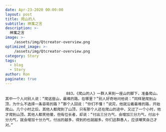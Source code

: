 ```yaml
---
date: Apr-23-2020 00:00:00
layout: post
title: 爬山的人
subtitle: 神寓之言
description: >-
  神寓之言
image: >-
    /assets/img/Qtcreator-overview.png
optimized_image: >-
    /assets/img/Qtcreator-overview.png
category: Story
tags:
  - blog
  - Story
author: Ron
paginate: true
---
```


							　　883，《爬山的人》一群人来到一座山的脚下，准备爬山。其中一个人问别人说：“爬这座山，最难的路，在哪里？”别人好奇地问他说：“同样是爬到山顶，为什么不选择一条容易的路？”那个人回说：“你们不懂！”说完，他就沿着最难的路，开始爬山。几个小时之后，其他人都爬到了山顶，只有那个人还在爬山的途中，又过了一个小时，他才爬到山顶。其他人都笑他傻，但有位长者，却说：“付出三分力气，会增加三分力气，付出十分力气，就会增加十分力气，付出的越多，得到的也就越多。你们这群愚人，应该嘲笑自己才对。”
							
							
						